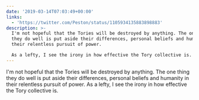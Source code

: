 ```yaml
---
date: '2019-03-14T07:03:49+00:00'
links:
  - 'https://twitter.com/Peston/status/1105934135883898883'
description: >-
  I'm not hopeful that the Tories will be destroyed by anything. The one thing
  they do well is put aside their differences, personal beliefs and humanity in
  their relentless pursuit of power.

  As a lefty, I see the irony in how effective the Tory collective is.
---
```

I'm not hopeful that the Tories will be destroyed by anything. The one thing they do well is put aside their differences, personal beliefs and humanity in their relentless pursuit of power.
As a lefty, I see the irony in how effective the Tory collective is. 
